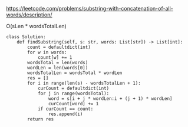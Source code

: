 https://leetcode.com/problems/substring-with-concatenation-of-all-words/description/

O(sLen * wordsTotalLen)
```
class Solution:
    def findSubstring(self, s: str, words: List[str]) -> List[int]:
        count = defaultdict(int)
        for w in words:
            count[w] += 1
        wordsTotal = len(words)
        wordLen = len(words[0])
        wordsTotalLen = wordsTotal * wordLen
        res = []
        for i in range(len(s) - wordsTotalLen + 1):
            curCount = defaultdict(int)
            for j in range(wordsTotal):
                word = s[i + j * wordLen:i + (j + 1) * wordLen]
                curCount[word] += 1
            if curCount == count:
                res.append(i)
        return res
```